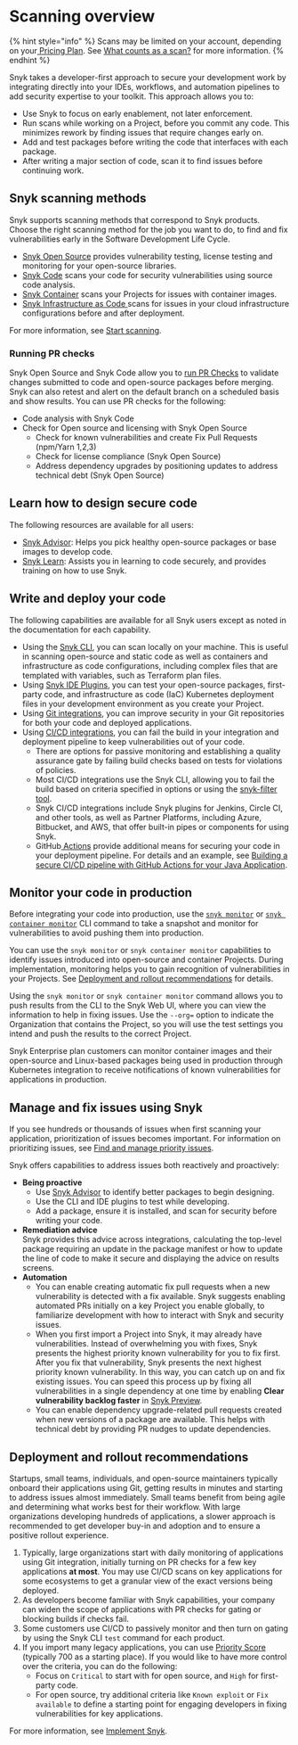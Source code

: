 # Scanning overview

{% hint style="info" %}
Scans may be limited on your account, depending on your[ Pricing Plan](../../implement-snyk/enterprise-implementation-guide/trial-limitations.md). See [What counts as a scan?](what-counts-as-a-test.md) for more information.
{% endhint %}

Snyk takes a developer-first approach to secure your development work by integrating directly into your IDEs, workflows, and automation pipelines to add security expertise to your toolkit. This approach allows you to:

* Use Snyk to focus on early enablement, not later enforcement.&#x20;
* Run scans while working on a Project, before you commit any code. This minimizes rework by finding issues that require changes early on.
* Add and test packages before writing the code that interfaces with each package.
* &#x20;After writing a major section of code, scan it to find issues before continuing work.

## Snyk scanning methods

Snyk supports scanning methods that correspond to Snyk products. Choose the right scanning method for the job you want to do, to find and fix vulnerabilities early in the Software Development Life Cycle.

* [Snyk Open Source](../snyk-open-source/) provides vulnerability testing, license testing and monitoring for your open-source libraries.
* [Snyk Code](../snyk-code/) scans your code for security vulnerabilities using source code analysis.
* [Snyk Container](../snyk-container/) scans your Projects for issues with container images.
* [Snyk Infrastructure as Code ](../snyk-iac/)scans for issues in your cloud infrastructure configurations before and after deployment.

For more information, see [Start scanning](../../scan-with-snyk/start-scanning-using-the-cli-web-ui-or-api.md).

### Running PR checks

Snyk Open Source and Snyk Code allow you to [run PR Checks](../run-pr-checks/) to validate changes submitted to code and open-source packages before merging. Snyk can also retest and alert on the default branch on a scheduled basis and show results. You can use PR checks for the following:

* Code analysis with Snyk Code
* Check for Open source and licensing with Snyk Open Source
  * Check for known vulnerabilities and create Fix Pull Requests (npm/Yarn 1,2,3)
  * Check for license compliance (Snyk Open Source)
  * Address dependency upgrades by positioning updates to address technical debt (Snyk Open Source)

## Learn how to design secure code

The following resources are available for all users:

* [Snyk Advisor](https://snyk.io/advisor): Helps you pick healthy open-source packages or base images to develop code.
* [Snyk Learn](https://learn.snyk.io/): Assists you in learning to code securely, and provides training on how to use Snyk.

## Write and deploy your code

The following capabilities are available for all Snyk users except as noted in the documentation for each capability.

* Using the [Snyk CLI](../../snyk-cli/), you can scan locally on your machine. This is useful in scanning open-source and static code as well as containers and infrastructure as code configurations, including complex files that are templated with variables, such as Terraform plan files.
* Using [Snyk IDE Plugins](../../integrate-with-snyk/ide-tools/), you can test your open-source packages, first-party code, and infrastructure as code (IaC) Kubernetes deployment files in your development environment as you create your Project.
* Using [Git integrations](../../integrate-with-snyk/git-repositories-scms-integrations-with-snyk/), you can improve security in your Git repositories for both your code and deployed applications.
* Using [CI/CD integrations](../../integrate-with-snyk/snyk-ci-cd-integrations/), you can fail the build in your integration and deployment pipeline to keep vulnerabilities out of your code.
  * There are options for passive monitoring and establishing a quality assurance gate by failing build checks based on tests for violations of policies.
  * Most CI/CD integrations use the Snyk CLI, allowing you to fail the build based on criteria specified in options or using the [snyk-filter tool](../../snyk-cli/scan-and-maintain-projects-using-the-cli/cli-tools/snyk-filter.md).
  * Snyk CI/CD integrations include Snyk plugins for Jenkins, Circle CI, and other tools, as well as Partner Platforms, including Azure, Bitbucket, and AWS, that offer built-in pipes or components for using Snyk.
  * GitHub[ Actions](../../integrate-with-snyk/snyk-ci-cd-integrations/github-actions-for-snyk-setup-and-checking-for-vulnerabilities/) provide additional means for securing your code in your deployment pipeline. For details and an example, see [Building a secure CI/CD pipeline with GitHub Actions for your Java Application](https://snyk.io/blog/building-a-secure-pipeline-with-github-actions/).

## Monitor your code in production

Before integrating your code into production, use the [`snyk monitor`](../../snyk-cli/commands/monitor.md) or [`snyk container monitor`](../../snyk-cli/commands/container-monitor.md) CLI command to take a snapshot and monitor for vulnerabilities to avoid pushing them into production.

You can use the `snyk monitor` or `snyk container monitor` capabilities to identify issues introduced into open-source and container Projects. During implementation, monitoring helps you to gain recognition of vulnerabilities in your Projects. See [Deployment and rollout recommendations](./#deployment-and-rollout-recommendations) for details.

Using the `snyk monitor` or `snyk container monitor` command allows you to push results from the CLI to the Snyk Web UI, where you can view the information to help in fixing issues. Use the  `--org=` option to indicate the Organization that contains the Project, so you will use the test settings you intend and push the results to the correct Project.

Snyk Enterprise plan customers can monitor container images and their open-source and Linux-based packages being used in production through Kubernetes integration to receive notifications of known vulnerabilities for applications in production.

## Manage and fix issues using Snyk

If you see hundreds or thousands of issues when first scanning your application, prioritization of issues becomes important. For information on prioritizing issues, see [Find and manage priority issues](../prioritize-your-issues/).

Snyk offers capabilities to address issues both reactively and proactively:

* **Being proactive**
  * Use [Snyk Advisor](https://snyk.io/advisor) to identify better packages to begin designing.
  * Use the CLI and IDE plugins to test while developing.
  * Add a package, ensure it is installed, and scan for security before writing your code.
* **Remediation advice**\
  Snyk provides this advice across integrations, calculating the top-level package requiring an update in the package manifest or how to update the line of code to make it secure and displaying the advice on results screens.
* **Automation**
  * You can enable creating automatic fix pull requests when a new vulnerability is detected with a fix available. Snyk suggests enabling automated PRs initially on a key Project you enable globally, to familiarize development with how to interact with Snyk and security issues.
  * When you first import a Project into Snyk, it may already have vulnerabilities. Instead of overwhelming you with fixes, Snyk presents the highest priority known vulnerability for you to fix first. After you fix that vulnerability, Snyk presents the next highest priority known vulnerability. In this way, you can catch up on and fix existing issues. You can speed this process up by fixing all vulnerabilities in a single dependency at one time by enabling **Clear vulnerability backlog faster** in [Snyk Preview](../../snyk-admin/manage-settings/snyk-preview.md).
  * You can enable dependency upgrade-related pull requests created when new versions of a package are available. This helps with technical debt by providing PR nudges to update dependencies.

## Deployment and rollout recommendations

Startups, small teams, individuals, and open-source maintainers typically onboard their applications using Git, getting results in minutes and starting to address issues almost immediately. Small teams benefit from being agile and determining what works best for their workflow.  With large organizations developing hundreds of applications, a slower approach is recommended to get developer buy-in and adoption and to ensure a positive rollout experience.

1. Typically, large organizations start with daily monitoring of applications using Git integration, initially turning on PR checks for a few key applications **at most**. You may use CI/CD scans on key applications for some ecosystems to get a granular view of the exact versions being deployed.
2. As developers become familiar with Snyk capabilities, your company can widen the scope of applications with PR checks for gating or blocking builds if checks fail.
3. Some customers use CI/CD to passively monitor and then turn on gating by using the Snyk CLI `test` command for each product.
4. If you import many legacy applications, you can use [Priority Score](../prioritize-your-issues/priority-score.md) (typically 700 as a starting place). If you would like to have more control over the criteria, you can do the following:
   * Focus on `Critical` to start with for open source, and `High` for first-party code.
   * For open source, try additional criteria like `Known exploit` or `Fix available` to define a starting point for engaging developers in fixing vulnerabilities for key applications.

For more information, see [Implement Snyk](../../implement-snyk/).
